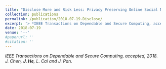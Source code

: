 ```yaml
---
title: "Disclose More and Risk Less: Privacy Preserving Online Social Network Data Sharing."
collection: publications
permalink: /publication/2018-07-19-Disclose/
excerpt: '> *IEEE Transactions on Dependable and Secure Computing, accepted, 2018.*<br>*J. Chen, **J. He**, L. Cai and J. Pan.*.'
date: 2018-07-19
venue: '--'
#paperurl: ''
#citation: ''
---
```

*IEEE Transactions on Dependable and Secure Computing, accepted, 2018.*  
*J. Chen, **J. He**, L. Cai and J. Pan*.